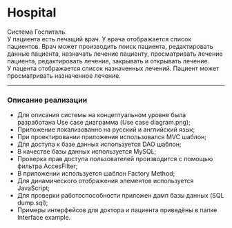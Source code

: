 # Hospital
Система Госпиталь.  
У пациента есть лечащий врач. У врача отображается список пациентов. Врач может производить поиск пациента, редактировать данные пациента, назначать лечение пациенту, просматривать лечение пациента, редактировать лечение, закрывать и открывать лечение.  
У пацента отображается список назначенных лечений. Пациент может просматривать назначенное лечение.
***
### Описание реализации
* Для описания системы на концептуальном уровне была разработана Use case диаграмма (Use case diagram.png);
* Приложение локализованно на русский и английский язык;
* При проектировании приложения использовался MVC шаблон;
* Для доступа к базе данных используется DAO шаблон;
* В качестве базы данных используется MySQL;
* Проверка прав доступа пользователей производится с помощью фильтра AccesFilter;
* В приложении используется шаблон Factory Method;
* Для динамического отображения элементов используется JavaScript;
* Для проверки работоспособности приложен дамп базы данных (SQL dump.sql);
* Примеры интерфейсов для доктора и пациента приведёны в папке Interface example.
